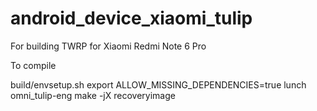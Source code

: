 # android_device_xiaomi_tulip
For building TWRP for Xiaomi Redmi Note 6 Pro

To compile

build/envsetup.sh
export ALLOW_MISSING_DEPENDENCIES=true
lunch omni_tulip-eng 
make -jX recoveryimage


